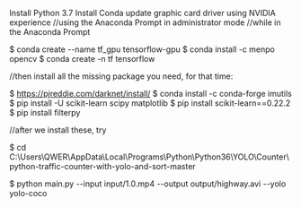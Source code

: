 
Install Python 3.7
Install Conda
update graphic card driver using NVIDIA experience
//using the Anaconda Prompt in administrator mode
//while in the Anaconda Prompt

$ conda create --name tf_gpu tensorflow-gpu 
$ conda install -c menpo opencv
$ conda create -n tf tensorflow

//then install all the missing package you need, for that time:

$ https://pjreddie.com/darknet/install/
$ conda install -c conda-forge imutils 
$ pip install -U scikit-learn scipy matplotlib
$ pip install scikit-learn==0.22.2
$ pip install filterpy


//after we install these, try

$ cd C:\Users\QWER\AppData\Local\Programs\Python\Python36\YOLO\Counter\python-traffic-counter-with-yolo-and-sort-master

$ python main.py --input input/1.0.mp4 --output output/highway.avi --yolo yolo-coco



